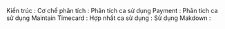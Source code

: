 Kiến trúc :
Cơ chế phân tích :
Phân tích ca sử dụng Payment :
Phân tích ca sử dụng Maintain Timecard :
Hợp nhất ca sử dụng :
Sử dụng Makdown :
